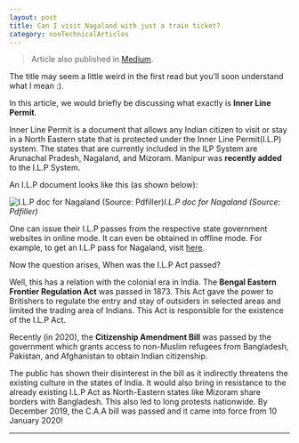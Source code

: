 ```yaml
---
layout: post 
title: Can I visit Nagaland with just a train ticket?
category: nonTechnicalArticles
---
```


> Article also published in [Medium](https://surajsv.medium.com/).

The title may seem a little weird in the first read but you’ll soon understand what I mean :).

In this article, we would briefly be discussing what exactly is **Inner Line Permit**.

Inner Line Permit is a document that allows any Indian citizen to visit or stay in a North Eastern state that is protected under the Inner Line Permit(I.L.P) system. The states that are currently included in the ILP System are Arunachal Pradesh, Nagaland, and Mizoram. Manipur was **recently added** to the I.L.P System.

An I.L.P document looks like this (as shown below):

![I.L.P doc for Nagaland (Source: Pdfiller)](https://cdn-images-1.medium.com/max/2000/1*GVcZ9cohnTE6-AbF5_pzpw.png)*I.L.P doc for Nagaland (Source: Pdfiller)*

One can issue their I.L.P passes from the respective state government websites in online mode. It can even be obtained in offline mode. For example, to get an I.L.P pass for Nagaland, visit [here](https://ilp.nagaland.gov.in/).

Now the question arises, When was the I.L.P Act passed?

Well, this has a relation with the colonial era in India. The **Bengal Eastern Frontier Regulation Act** was passed in 1873. This Act gave the power to Britishers to regulate the entry and stay of outsiders in selected areas and limited the trading area of Indians. This Act is responsible for the existence of the I.L.P Act.

Recently (in 2020), the **Citizenship Amendment Bill** was passed by the government which grants access to non-Muslim refugees from Bangladesh, Pakistan, and Afghanistan to obtain Indian citizenship.

The public has shown their disinterest in the bill as it indirectly threatens the existing culture in the states of India. It would also bring in resistance to the already existing I.L.P Act as North-Eastern states like Mizoram share borders with Bangladesh. This also led to long protests nationwide. By December 2019, the C.A.A bill was passed and it came into force from 10 January 2020!

----------------
